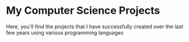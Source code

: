 # My Computer Science Projects
Here, you'll find the projects that I have successfully created over the last few years using various programming languages
